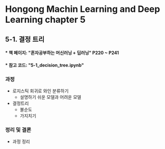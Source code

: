 # Hongong Machin Learning and Deep Learning chapter 5
## 5-1. 결정 트리 
#### * 책 페이지: "혼자공부하는 머신러닝 + 딥러닝" P220 ~ P241
#### * 참고 코드: "5-1_decision_tree.ipynb"
### 과정 
- 로지스틱 회귀로 와인 분류하기
  - 설명하기 쉬운 모델과 어려운 모델 
- 결정트리 
  - 불순도
  - 가지치기 
### 정리 및 결론
- 과정 정리 
